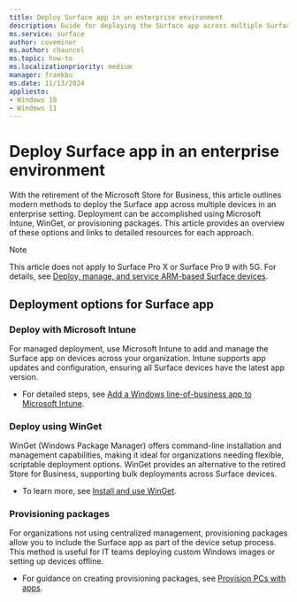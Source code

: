 ```yaml
---
title: Deploy Surface app in an enterprise environment
description: Guide for deploying the Surface app across multiple Surface devices in an enterprise environment using Microsoft Intune, WinGet, or provisioning packages.
ms.service: surface
author: coveminer
ms.author: chauncel
ms.topic: how-to 
ms.localizationpriority: medium
manager: frankbu
ms.date: 11/13/2024
appliesto:
- Windows 10
- Windows 11
---
```


# Deploy Surface app in an enterprise environment

With the retirement of the Microsoft Store for Business, this article outlines modern methods to deploy the Surface app across multiple devices in an enterprise setting. Deployment can be accomplished using Microsoft Intune, WinGet, or provisioning packages. This article provides an overview of these options and links to detailed resources for each approach.

> [!NOTE]
> This article does not apply to Surface Pro X or Surface Pro 9 with 5G. For details, see [Deploy, manage, and service ARM-based Surface devices](surface-pro-arm-app-management.md).

## Deployment options for Surface app

### Deploy with Microsoft Intune

For managed deployment, use Microsoft Intune to add and manage the Surface app on devices across your organization. Intune supports app updates and configuration, ensuring all Surface devices have the latest app version.

- For detailed steps, see [Add a Windows line-of-business app to Microsoft Intune](/mem/intune/apps/lob-apps-windows).

### Deploy using WinGet

WinGet (Windows Package Manager) offers command-line installation and management capabilities, making it ideal for organizations needing flexible, scriptable deployment options. WinGet provides an alternative to the retired Store for Business, supporting bulk deployments across Surface devices.

- To learn more, see [Install and use WinGet](/windows/package-manager/winget/).

### Provisioning packages

For organizations not using centralized management, provisioning packages allow you to include the Surface app as part of the device setup process. This method is useful for IT teams deploying custom Windows images or setting up devices offline.

- For guidance on creating provisioning packages, see [Provision PCs with apps](/windows/configuration/provisioning-packages/provision-pcs-with-apps).
